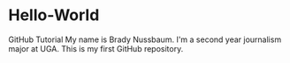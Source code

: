 # Hello-World
GitHub Tutorial
My name is Brady Nussbaum.
I'm a second year journalism major at UGA.
This is my first GitHub repository.

